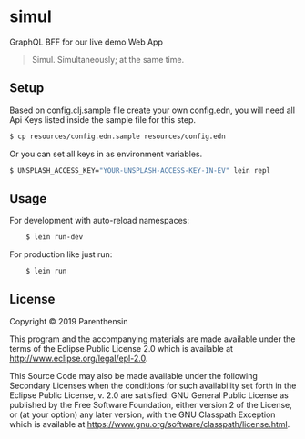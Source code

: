 # simul

GraphQL BFF for our live demo Web App
> Simul. Simultaneously; at the same time.

## Setup

Based on config.clj.sample file create your own config.edn, you will need all Api Keys listed inside the sample file for this step.
```bash
$ cp resources/config.edn.sample resources/config.edn
```

Or you can set all keys in as environment variables.
```bash
$ UNSPLASH_ACCESS_KEY="YOUR-UNSPLASH-ACCESS-KEY-IN-EV" lein repl
```

## Usage
For development with auto-reload namespaces: 
```bash
    $ lein run-dev
```

For production like just run:
```bash
    $ lein run
```

## License

Copyright © 2019 Parenthensin

This program and the accompanying materials are made available under the
terms of the Eclipse Public License 2.0 which is available at
http://www.eclipse.org/legal/epl-2.0.

This Source Code may also be made available under the following Secondary
Licenses when the conditions for such availability set forth in the Eclipse
Public License, v. 2.0 are satisfied: GNU General Public License as published by
the Free Software Foundation, either version 2 of the License, or (at your
option) any later version, with the GNU Classpath Exception which is available
at https://www.gnu.org/software/classpath/license.html.
